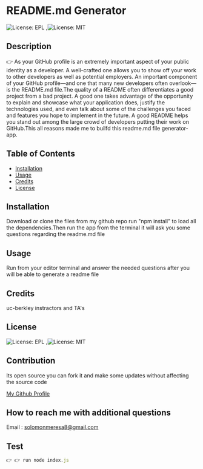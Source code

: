 # README.md Generator

  ![License: EPL](https://img.shields.io/badge/License-EPL-green.svg)
,![License: MIT](https://img.shields.io/badge/License-MIT-green.svg)


  


## Description
 👉 As your GitHub profile is an extremely important aspect of your public identity as a developer. A well-crafted one allows you to show off your work to other developers as well as potential employers. An important component of your GitHub profile—and one that many new developers often overlook—is the README.md file.The quality of a README often differentiates a good project from a bad project. A good one takes advantage of the opportunity to explain and showcase what your application does, justify the technologies used, and even talk about some of the challenges you faced and features you hope to implement in the future. A good README helps you stand out among the large crowd of developers putting their work on GitHub.This all reasons made me to builfd this readme.md file generator-app.
##  Table of Contents

* [Installation](#installation)
* [Usage](#usage)
* [Credits](#credits)
* [License](#license)


## Installation
Download or clone the files from my github repo run "npm install" to load all the dependencies.Then run the app from the terminal it will ask you some questions regarding the readme.md file

## Usage
 Run from your editor terminal and answer the needed questions after you will be able to generate a readme file

## Credits
 uc-berkley instractors and TA's


## License

![License: EPL](https://img.shields.io/badge/License-EPL-green.svg)
,![License: MIT](https://img.shields.io/badge/License-MIT-green.svg)



## Contribution 
 Its open source you can fork it and make some updates without affecting the source code

[My Github Profile](https://github.com/solomonmeresa)

## How to reach me with additional questions
 Email : solomonmeresa8@gmail.com

## Test 
``` javascript 
👉 👉 run node index.js
